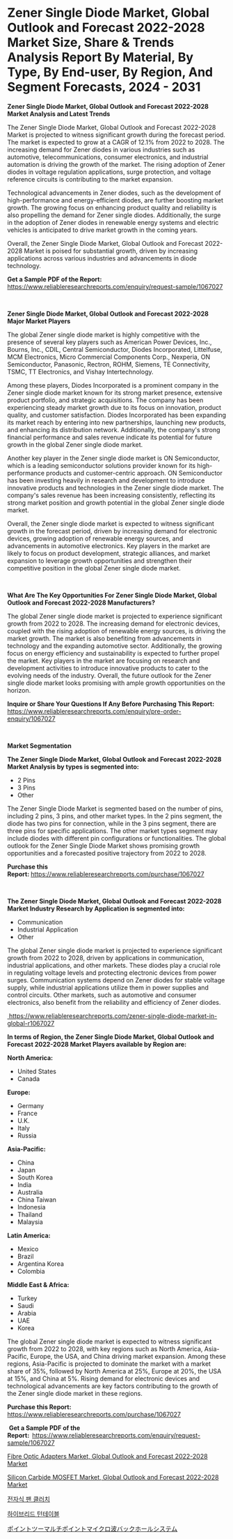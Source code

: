 <p><h1>Zener Single Diode Market, Global Outlook and Forecast 2022-2028 Market Size, Share & Trends Analysis Report By Material, By Type, By End-user, By Region, And Segment Forecasts, 2024 - 2031</h1></p><p><strong>Zener Single Diode Market, Global Outlook and Forecast 2022-2028 Market Analysis and Latest Trends</strong></p>
<p><p>The Zener Single Diode Market, Global Outlook and Forecast 2022-2028 Market is projected to witness significant growth during the forecast period. The market is expected to grow at a CAGR of 12.1% from 2022 to 2028. The increasing demand for Zener diodes in various industries such as automotive, telecommunications, consumer electronics, and industrial automation is driving the growth of the market. The rising adoption of Zener diodes in voltage regulation applications, surge protection, and voltage reference circuits is contributing to the market expansion.</p><p>Technological advancements in Zener diodes, such as the development of high-performance and energy-efficient diodes, are further boosting market growth. The growing focus on enhancing product quality and reliability is also propelling the demand for Zener single diodes. Additionally, the surge in the adoption of Zener diodes in renewable energy systems and electric vehicles is anticipated to drive market growth in the coming years.</p><p>Overall, the Zener Single Diode Market, Global Outlook and Forecast 2022-2028 Market is poised for substantial growth, driven by increasing applications across various industries and advancements in diode technology.</p></p>
<p><strong>Get a Sample PDF of the Report:&nbsp;</strong> <a href="https://www.reliableresearchreports.com/enquiry/request-sample/1067027">https://www.reliableresearchreports.com/enquiry/request-sample/1067027</a></p>
<p>&nbsp;</p>
<p><strong>Zener Single Diode Market, Global Outlook and Forecast 2022-2028 Major Market Players</strong></p>
<p><p>The global Zener single diode market is highly competitive with the presence of several key players such as American Power Devices, Inc., Bourns, Inc., CDIL, Central Semiconductor, Diodes Incorporated, Littelfuse, MCM Electronics, Micro Commercial Components Corp., Nexperia, ON Semiconductor, Panasonic, Rectron, ROHM, Siemens, TE Connectivity, TSMC, TT Electronics, and Vishay Intertechnology.</p><p>Among these players, Diodes Incorporated is a prominent company in the Zener single diode market known for its strong market presence, extensive product portfolio, and strategic acquisitions. The company has been experiencing steady market growth due to its focus on innovation, product quality, and customer satisfaction. Diodes Incorporated has been expanding its market reach by entering into new partnerships, launching new products, and enhancing its distribution network. Additionally, the company's strong financial performance and sales revenue indicate its potential for future growth in the global Zener single diode market.</p><p>Another key player in the Zener single diode market is ON Semiconductor, which is a leading semiconductor solutions provider known for its high-performance products and customer-centric approach. ON Semiconductor has been investing heavily in research and development to introduce innovative products and technologies in the Zener single diode market. The company's sales revenue has been increasing consistently, reflecting its strong market position and growth potential in the global Zener single diode market.</p><p>Overall, the Zener single diode market is expected to witness significant growth in the forecast period, driven by increasing demand for electronic devices, growing adoption of renewable energy sources, and advancements in automotive electronics. Key players in the market are likely to focus on product development, strategic alliances, and market expansion to leverage growth opportunities and strengthen their competitive position in the global Zener single diode market.</p></p>
<p>&nbsp;</p>
<p><strong>What Are The Key Opportunities For Zener Single Diode Market, Global Outlook and Forecast 2022-2028 Manufacturers?</strong></p>
<p><p>The global Zener single diode market is projected to experience significant growth from 2022 to 2028. The increasing demand for electronic devices, coupled with the rising adoption of renewable energy sources, is driving the market growth. The market is also benefiting from advancements in technology and the expanding automotive sector. Additionally, the growing focus on energy efficiency and sustainability is expected to further propel the market. Key players in the market are focusing on research and development activities to introduce innovative products to cater to the evolving needs of the industry. Overall, the future outlook for the Zener single diode market looks promising with ample growth opportunities on the horizon.</p></p>
<p><strong>Inquire or Share Your Questions If Any Before Purchasing This Report:</strong> <a href="https://www.reliableresearchreports.com/enquiry/pre-order-enquiry/1067027">https://www.reliableresearchreports.com/enquiry/pre-order-enquiry/1067027</a></p>
<p>&nbsp;</p>
<p><strong>Market Segmentation</strong></p>
<p><strong>The Zener Single Diode Market, Global Outlook and Forecast 2022-2028 Market Analysis by types is segmented into:</strong></p>
<p><ul><li>2 Pins</li><li>3 Pins</li><li>Other</li></ul></p>
<p><p>The Zener Single Diode Market is segmented based on the number of pins, including 2 pins, 3 pins, and other market types. In the 2 pins segment, the diode has two pins for connection, while in the 3 pins segment, there are three pins for specific applications. The other market types segment may include diodes with different pin configurations or functionalities. The global outlook for the Zener Single Diode Market shows promising growth opportunities and a forecasted positive trajectory from 2022 to 2028.</p></p>
<p><strong>Purchase this Report:&nbsp;</strong><a href="https://www.reliableresearchreports.com/purchase/1067027">https://www.reliableresearchreports.com/purchase/1067027</a></p>
<p>&nbsp;</p>
<p><strong>The Zener Single Diode Market, Global Outlook and Forecast 2022-2028 Market Industry Research by Application is segmented into:</strong></p>
<p><ul><li>Communication</li><li>Industrial Application</li><li>Other</li></ul></p>
<p><p>The global Zener single diode market is projected to experience significant growth from 2022 to 2028, driven by applications in communication, industrial applications, and other markets. These diodes play a crucial role in regulating voltage levels and protecting electronic devices from power surges. Communication systems depend on Zener diodes for stable voltage supply, while industrial applications utilize them in power supplies and control circuits. Other markets, such as automotive and consumer electronics, also benefit from the reliability and efficiency of Zener diodes.</p></p>
<p><a href="https://www.reliableresearchreports.com/zener-single-diode-market-in-global-r1067027">&nbsp;https://www.reliableresearchreports.com/zener-single-diode-market-in-global-r1067027</a></p>
<p><strong>In terms of Region, the Zener Single Diode Market, Global Outlook and Forecast 2022-2028 Market Players available by Region are:</strong></p>
<p>
    <p> <strong> North America: </strong>
        <ul>
            <li>United States</li>
            <li>Canada</li>
        </ul>
        </p> 
    <p> <strong> Europe: </strong>
        <ul>
            <li>Germany</li>
            <li>France</li>
            <li>U.K.</li>
            <li>Italy</li>
            <li>Russia</li>
        </ul>
        </p> 
    <p> <strong> Asia-Pacific: </strong>
        <ul>
            <li>China</li>
            <li>Japan</li>
            <li>South Korea</li>
            <li>India</li>
            <li>Australia</li>
            <li>China Taiwan</li>
            <li>Indonesia</li>
            <li>Thailand</li>
            <li>Malaysia</li>
        </ul>
        </p> 
    <p> <strong> Latin America: </strong>
        <ul>
            <li>Mexico</li>
            <li>Brazil</li>
            <li>Argentina Korea</li>
            <li>Colombia</li>
        </ul>
        </p> 
    <p> <strong> Middle East & Africa: </strong>
        <ul>
            <li>Turkey</li>
            <li>Saudi</li>
            <li>Arabia</li>
            <li>UAE</li>
            <li>Korea</li>
        </ul>
    </p>
    </p>
<p><p>The global Zener single diode market is expected to witness significant growth from 2022 to 2028, with key regions such as North America, Asia-Pacific, Europe, the USA, and China driving market expansion. Among these regions, Asia-Pacific is projected to dominate the market with a market share of 35%, followed by North America at 25%, Europe at 20%, the USA at 15%, and China at 5%. Rising demand for electronic devices and technological advancements are key factors contributing to the growth of the Zener single diode market in these regions.</p></p>
<p><strong>Purchase this Report: </strong><a href="https://www.reliableresearchreports.com/purchase/1067027">https://www.reliableresearchreports.com/purchase/1067027</a></p>
<p>&nbsp;<strong>Get a Sample PDF of the Report:&nbsp;&nbsp;</strong><a href="https://www.reliableresearchreports.com/enquiry/request-sample/1067027">https://www.reliableresearchreports.com/enquiry/request-sample/1067027</a></p>
<p><strong></strong></p>
<p><p><a href="https://github.com/Sherrillcrooksxa8i18ucf2m/Market-Research-Report-List-2/blob/main/fibre-optic-adapters-market-global-outlook-and-forecast-2022-2028-market.md">Fibre Optic Adapters Market, Global Outlook and Forecast 2022-2028 Market</a></p><p><a href="https://github.com/AlysaLedner2023/Market-Research-Report-List-1/blob/main/silicon-carbide-mosfet-market-global-outlook-and-forecast-2022-2028-market.md">Silicon Carbide MOSFET Market, Global Outlook and Forecast 2022-2028 Market</a></p><p><a href="https://github.com/kein8762/Market-Research-Report-List-1/blob/main/459626679860.md">전자식 팬 클러치</a></p><p><a href="https://github.com/RichardLueilwitz787/Market-Research-Report-List-1/blob/main/608365379858.md">하이브리드 턴테이블</a></p><p><a href="https://github.com/JacksonWiza1924/Market-Research-Report-List-1/blob/main/615100286270.md">ポイントツーマルチポイントマイクロ波バックホールシステム</a></p></p>